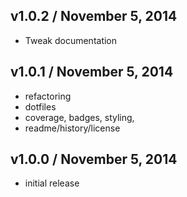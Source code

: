 ## v1.0.2 / November 5, 2014

- Tweak documentation

## v1.0.1 / November 5, 2014

- refactoring
- dotfiles
- coverage, badges, styling,
- readme/history/license

## v1.0.0 / November 5, 2014

- initial release
